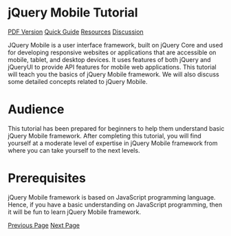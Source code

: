 # jQuery Mobile Tutorial
[PDF Version](../jquery_mobile/jquery_mobile_pdf_version.md)
[Quick Guide](../jquery_mobile/jquery_mobile_quick_guide.md)
[Resources](../jquery_mobile/jquery_mobile_useful_resources.md)
[Discussion](../jquery_mobile/jquery_mobile_discussion.md)

JQuery Mobile is a user interface framework, built on jQuery Core and used for developing responsive websites or applications that are accessible on mobile, tablet, and desktop devices. It uses features of both jQuery and jQueryUI to provide API features for mobile web applications. This tutorial will teach you the basics of jQuery Mobile framework. We will also discuss some detailed concepts related to jQuery Mobile.

# Audience
This tutorial has been prepared for beginners to help them understand basic jQuery Mobile framework. After completing this tutorial, you will find yourself at a moderate level of expertise in jQuery Mobile framework from where you can take yourself to the next levels.

# Prerequisites
jQuery Mobile framework is based on JavaScript programming language. Hence, if you have a basic understanding on JavaScript programming, then it will be fun to learn jQuery Mobile framework.


[Previous Page](../jquery_mobile/index.md) [Next Page](../jquery_mobile/jquery_mobile_overview.md) 
